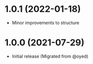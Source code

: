# 1.0.1 (2022-01-18)

- Minor improvements to structure

# 1.0.0 (2021-07-29)

- Initial release (Migrated from @oyed)
